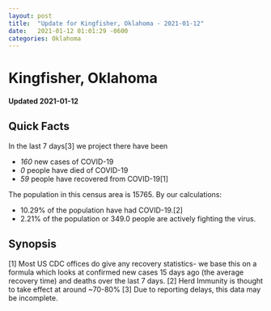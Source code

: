 ```yaml
---
layout: post
title:  "Update for Kingfisher, Oklahoma - 2021-01-12"
date:   2021-01-12 01:01:29 -0600
categories: Oklahoma
---
```


# Kingfisher, Oklahoma
#### Updated 2021-01-12

## Quick Facts

In the last 7 days[3] we project there have been
- *160* new cases of COVID-19
- *0* people have died of COVID-19
- *59* people have recovered from COVID-19[1]

The population in this census area is 15765. By our calculations:
- 10.29% of the population have had COVID-19.[2]
- 2.21% of the population or 349.0 people are actively fighting the virus.

## Synopsis




[1] Most US CDC offices do give any recovery statistics- we base this on a formula which looks at confirmed new cases
15 days ago (the average recovery time) and deaths over the last 7 days.
[2] Herd Immunity is thought to take effect at around ~70-80%
[3] Due to reporting delays, this data may be incomplete. 
    